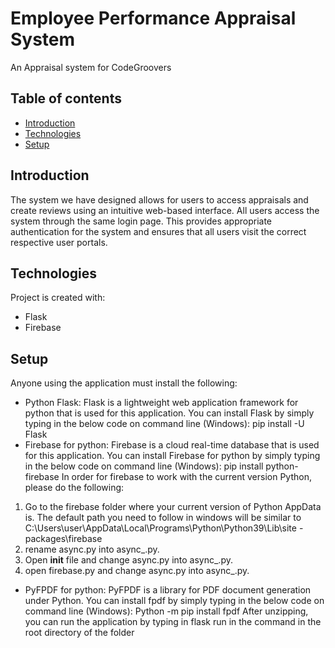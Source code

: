 # Employee Performance Appraisal System
An Appraisal system for CodeGroovers

## Table of contents
* [Introduction](#Introduction)
* [Technologies](#technologies)
* [Setup](#setup)

## Introduction
The	system	we	have	designed	allows	for	users	to	access	appraisals	and	create	reviews	using	an	intuitive	web-based	interface.
All	users	access	the	system	through	the	same	login	page.	This	provides	appropriate	authentication	for	the	system	and	ensures	
that all	users	visit	the	correct	respective	user	portals.

## Technologies
Project is created with:
* Flask
* Firebase

## Setup
Anyone using the application must install the following:
- Python Flask:
Flask is a lightweight web application framework for python that is used for this
application. You can install Flask by simply typing in the below code on command line (Windows):
pip install -U Flask
- Firebase for python:
Firebase is a cloud real-time database that is used for this application. You can install
Firebase for python by simply typing in the below code on command line (Windows):
pip install python-firebase
In order for firebase to work with the current version Python, please do the following:
1. Go to the firebase folder where your current version of Python AppData is.
The default path you need to follow in windows will be similar to
C:\Users\user\AppData\Local\Programs\Python\Python39\Lib\site
-packages\firebase
2. rename async.py into async_.py.
3. Open __init__ file and change async.py into async_.py.
4. open firebase.py and change async.py into async_.py.
- PyFPDF for python:
PyFPDF is a library for PDF document generation under Python. You can install fpdf
by simply typing in the below code on command line (Windows):
Python -m pip install fpdf
After unzipping, you can run the application by typing in flask run in the command in the
root directory of the folder
